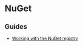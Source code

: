 # NuGet

## Guides

- [Working with the NuGet registry](https://docs.github.com/en/packages/working-with-a-github-packages-registry/working-with-the-nuget-registry)

<!-- ## CLI

### Usage

```sh
nuget sources Add -Name Artifactory -Source https://secweb.intra.rs.gov.br/artifactory/api/nuget/nuget
``` -->
